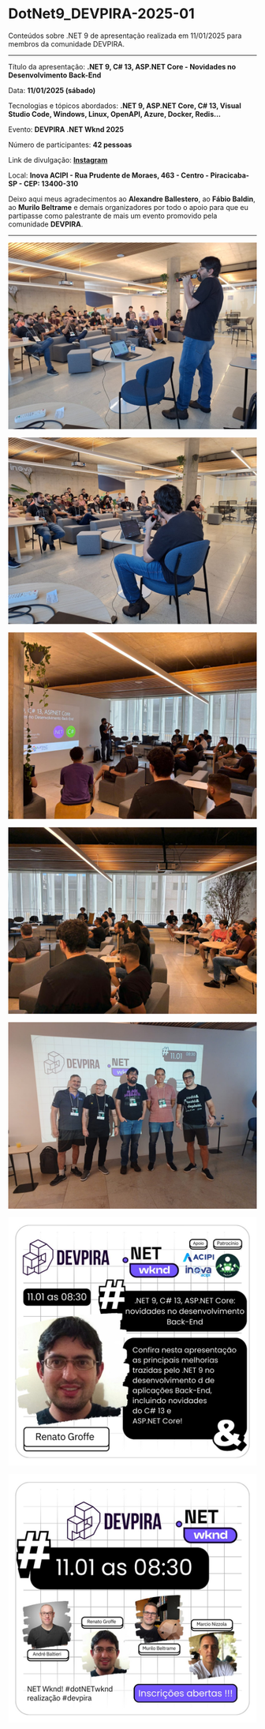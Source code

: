 # DotNet9_DEVPIRA-2025-01
 Conteúdos sobre .NET 9 de apresentação realizada em 11/01/2025 para membros da comunidade DEVPIRA. 

---

Título da apresentação: **.NET 9, C# 13, ASP.NET Core - Novidades no Desenvolvimento Back-End**

Data: **11/01/2025 (sábado)**

Tecnologias e tópicos abordados: **.NET 9, ASP.NET Core, C# 13, Visual Studio Code, Windows, Linux, OpenAPI, Azure, Docker, Redis...**

Evento: **DEVPIRA .NET Wknd 2025**

Número de participantes: **42 pessoas**

Link de divulgação: [**Instagram**](https://www.instagram.com/p/DEpTHOBzjWE/)

Local: **Inova ACIPI - Rua Prudente de Moraes, 463 - Centro - Piracicaba-SP - CEP: 13400-310**

Deixo aqui meus agradecimentos ao **Alexandre Ballestero**, ao **Fábio Baldin**, ao **Murilo Beltrame** e demais organizadores por todo o apoio para que eu partipasse como palestrante de mais um evento promovido pela comunidade **DEVPIRA**.

---

![Renato palestrando 1](img/d-19.jpg)

![Renato palestrando 2](img/d-11.jpg)

![Renato palestrando 3](img/d-24.jpg)

![Público 1](img/d-25.jpg)

![Palestrantes](img/d-32.jpg)

![Divulgação 1](img/divulgacao-01.jpg)

![Divulgação 2](img/divulgacao-02.jpg)
